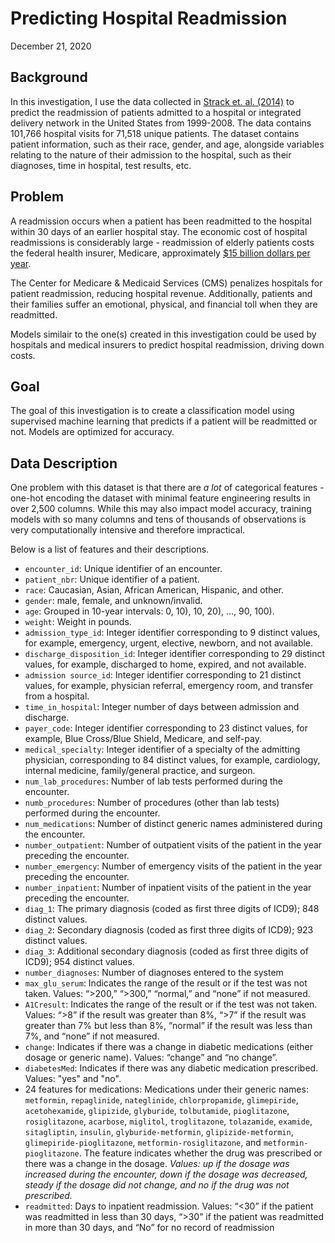 # Predicting Hospital Readmission

December 21, 2020

## Background

In this investigation, I use the data collected in [Strack et. al. (2014)](https://www.hindawi.com/journals/bmri/2014/781670/) to predict the readmission of patients admitted to a hospital or integrated delivery network in the United States from 1999-2008. The data contains 101,766 hospital visits for 71,518 unique patients. The dataset contains patient information, such as their race, gender, and age, alongside variables relating to the nature of their admission to the hospital, such as their diagnoses, time in hospital, test results, etc.

## Problem

A readmission occurs when a patient has been readmitted to the hospital within 30 days of an earlier hospital stay. The economic cost of hospital readmissions is considerably large - readmission of elderly patients costs the federal health insurer, Medicare, approximately [$15 billion dollars per year](https://www.healthstream.com/resources/blog/blog/2020/06/02/the-economic-emotional-cost-of-hospital-readmissions#:~:text=The%20cost%20of%20hospital%20readmissions,the%20program%20received%20readmissions%20penalties.).

The Center for Medicare & Medicaid Services (CMS) penalizes hospitals for patient readmission, reducing hospital revenue. Additionally, patients and their families suffer an emotional, physical, and financial toll when they are readmitted. 

Models similair to the one(s) created in this investigation could be used by hospitals and medical insurers to predict hospital readmission, driving down costs. 

## Goal

The goal of this investigation is to create a classification model using supervised machine learning that predicts if a patient will be readmitted or not. Models are optimized for  accuracy.


## Data Description

One problem with this dataset is that there are _a lot_ of categorical features - one-hot encoding the dataset with minimal feature engineering results in over 2,500 columns. While this may also impact model accuracy, training models with so many columns and tens of thousands of observations is very computationally intensive and therefore impractical. 

Below is a list of features and their descriptions. 
- `encounter_id`: Unique identifier of an encounter.
- `patient_nbr`: Unique identifier of a patient.
- `race`: Caucasian, Asian, African American, Hispanic, and other.
- `gender`: male, female, and unknown/invalid.
- `age`: Grouped in 10-year intervals: 0, 10), 10, 20), …, 90, 100).
- `weight`: Weight in pounds.
- `admission_type_id`: Integer identifier corresponding to 9 distinct values, for example, emergency, urgent, elective, newborn, and not available.
- `discharge_disposition_id`: Integer identifier corresponding to 29 distinct values, for example, discharged to home, expired, and not available.
- `admission source_id`: Integer identifier corresponding to 21 distinct values, for example, physician referral, emergency room, and transfer from a hospital.
- `time_in_hospital`: Integer number of days between admission and discharge.
- `payer_code`: Integer identifier corresponding to 23 distinct values, for example, Blue Cross/Blue Shield, Medicare, and self-pay.
- `medical_specialty`: Integer identifier of a specialty of the admitting physician, corresponding to 84 distinct values, for example, cardiology, internal medicine, family/general practice, and surgeon.
- `num_lab_procedures`: Number of lab tests performed during the encounter.
- `numb_procedures`: Number of procedures (other than lab tests) performed during the encounter.
- `num_medications`: Number of distinct generic names administered during the encounter.
- `number_outpatient`: Number of outpatient visits of the patient in the year preceding the encounter.
- `number_emergency`: Number of emergency visits of the patient in the year preceding the encounter.
- `number_inpatient`: Number of inpatient visits of the patient in the year preceding the encounter.
- `diag_1`: The primary diagnosis (coded as first three digits of ICD9); 848 distinct values.
- `diag_2`: Secondary diagnosis (coded as first three digits of ICD9); 923 distinct values.
- `diag_3`: Additional secondary diagnosis (coded as first three digits of ICD9); 954 distinct values.
- `number_diagnoses`: Number of diagnoses entered to the system
- `max_glu_serum`: Indicates the range of the result or if the test was not taken. Values: “>200,” “>300,” “normal,” and “none” if not measured.
- `A1Cresult`: Indicates the range of the result or if the test was not taken. Values: “>8” if the result was greater than 8%, “>7” if the result was greater than 7% but less than 8%, “normal” if the result was less than 7%, and “none” if not measured.
- `change`: Indicates if there was a change in diabetic medications (either dosage or generic name). Values: “change” and “no change”.
- `diabetesMed`: Indicates if there was any diabetic medication prescribed. Values: "yes" and "no".
- 24 features for medications: Medications under their generic names: `metformin`, `repaglinide`, `nateglinide`, `chlorpropamide`, `glimepiride`, `acetohexamide`, `glipizide`, `glyburide`, `tolbutamide`, `pioglitazone`, `rosiglitazone`, `acarbose`, `miglitol`, `troglitazone`, `tolazamide`, `examide`, `sitagliptin`, `insulin`, `glyburide-metformin`, `glipizide-metformin`, `glimepiride-pioglitazone`, `metformin-rosiglitazone`, and `metformin- pioglitazone`. The feature indicates whether the drug was prescribed or there was a change in the dosage. _Values: up if the dosage was increased during the encounter, down if the dosage was decreased, steady if the dosage did not change, and no if the drug was not prescribed._
- `readmitted`: Days to inpatient readmission. Values: “<30” if the patient was readmitted in less than 30 days, “>30” if the patient was readmitted in more than 30 days, and “No” for no record of readmission